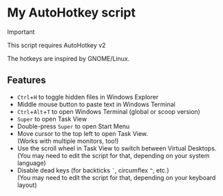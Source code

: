 # My AutoHotkey script

> [!IMPORTANT]
> This script requires AutoHotkey v2

The hotkeys are inspired by GNOME/Linux.

## Features

- `Ctrl`+`H` to toggle hidden files in Windows Explorer
- Middle mouse button to paste text in Windows Terminal
- `Ctrl`+`Alt`+`T` to open Windows Terminal (global or scoop version)
- `Super` to open Task View
- Double-press `Super` to open Start Menu
- Move cursor to the top left to open Task View.  
  (Works with multiple monitors, too!)
- Use the scroll wheel in Task View to switch between Virtual Desktops.  
  (You may need to edit the script for that, depending on your system language)
- Disable dead keys (for backticks `` ` ``, circumflex `^`, etc.)  
  (You may need to edit the script for that, depending on your keyboard layout)

